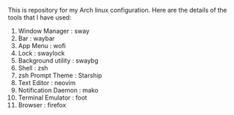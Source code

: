 This is repository for my Arch linux configuration. Here are the details of the tools that I have used:

1. Window Manager       : sway
2. Bar                  : waybar
3. App Menu             : wofi
4. Lock                 : swaylock
5. Background utility   : swaybg
6. Shell                : zsh
7. zsh Prompt Theme     : Starship
8. Text Editor          : neovim
9. Notification Daemon  : mako
10. Terminal Emulator   : foot
11. Browser             : firefox
